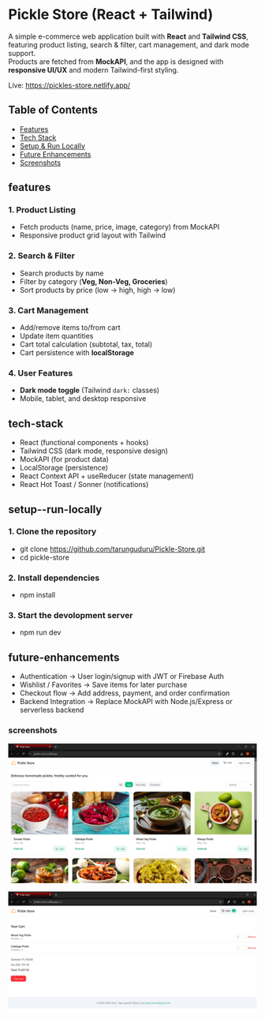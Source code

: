# Pickle Store (React + Tailwind)

A simple e-commerce web application built with **React** and **Tailwind CSS**, featuring product listing, search & filter, cart management, and dark mode support.  
Products are fetched from **MockAPI**, and the app is designed with **responsive UI/UX** and modern Tailwind-first styling.

Live: https://pickles-store.netlify.app/

## Table of Contents

- [Features](#features)
- [Tech Stack](#tech-stack)
- [Setup & Run Locally](#setup--run-locally)
- [Future Enhancements](#future-enhancements)
- [Screenshots](#screenshots)

## features

### 1. Product Listing

- Fetch products (name, price, image, category) from MockAPI
- Responsive product grid layout with Tailwind

### 2. Search & Filter

- Search products by name
- Filter by category (**Veg, Non-Veg, Groceries**)
- Sort products by price (low → high, high → low)

### 3. Cart Management

- Add/remove items to/from cart
- Update item quantities
- Cart total calculation (subtotal, tax, total)
- Cart persistence with **localStorage**

### 4. User Features

- **Dark mode toggle** (Tailwind `dark:` classes)
- Mobile, tablet, and desktop responsive

## tech-stack

- React (functional components + hooks)
- Tailwind CSS (dark mode, responsive design)
- MockAPI (for product data)
- LocalStorage (persistence)
- React Context API + useReducer (state management)
- React Hot Toast / Sonner (notifications)

## setup--run-locally

### 1. Clone the repository

- git clone https://github.com/tarunguduru/Pickle-Store.git
- cd pickle-store

### 2. Install dependencies

- npm install

### 3. Start the devolopment server

- npm run dev

## future-enhancements

- Authentication → User login/signup with JWT or Firebase Auth
- Wishlist / Favorites → Save items for later purchase
- Checkout flow → Add address, payment, and order confirmation
- Backend Integration → Replace MockAPI with Node.js/Express or serverless backend

### screenshots

![App Screenshot](src/assets/Home_Page.png)

![App Screenshot](src/assets/Cart_Page.png)
